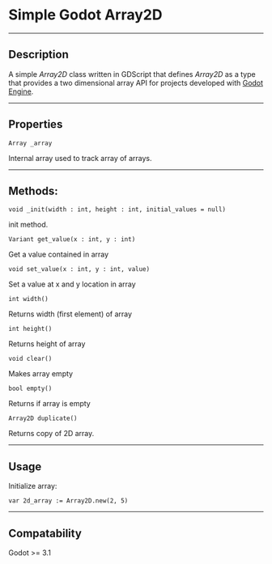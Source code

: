# Simple Godot Array2D

--------------
## Description

A simple *Array2D* class written in GDScript that defines *Array2D* as a type that provides a two dimensional array API for
projects developed with [Godot Engine](https://godotengine.org).

-------------
## Properties

```
Array _array
```  
Internal array used to track array of arrays.

-----------
## Methods:

```
void _init(width : int, height : int, initial_values = null)
```
init method.

```
Variant get_value(x : int, y : int)
```
Get a value contained in array

```
void set_value(x : int, y : int, value)
```
Set a value at x and y location in array

```
int width()
```
Returns width (first element) of array

```
int height()
```
Returns height of array

```
void clear()
```
Makes array empty

```
bool empty()
```
Returns if array is empty

```
Array2D duplicate()
```
Returns copy of 2D array.

--------
## Usage

Initialize array:  
```
var 2d_array := Array2D.new(2, 5)
```

---------------
## Compatability

Godot >= 3.1